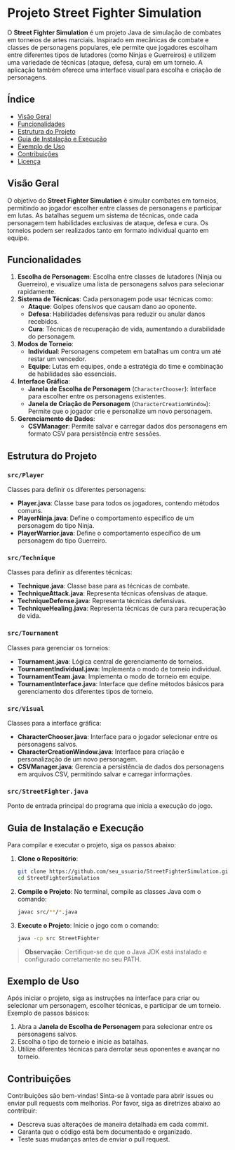 # Projeto Street Fighter Simulation

O **Street Fighter Simulation** é um projeto Java de simulação de combates em torneios de artes marciais. Inspirado em mecânicas de combate e classes de personagens populares, ele permite que jogadores escolham entre diferentes tipos de lutadores (como Ninjas e Guerreiros) e utilizem uma variedade de técnicas (ataque, defesa, cura) em um torneio. A aplicação também oferece uma interface visual para escolha e criação de personagens.

## Índice

- [Visão Geral](#visão-geral)
- [Funcionalidades](#funcionalidades)
- [Estrutura do Projeto](#estrutura-do-projeto)
- [Guia de Instalação e Execução](#guia-de-instalação-e-execução)
- [Exemplo de Uso](#exemplo-de-uso)
- [Contribuições](#contribuições)
- [Licença](#licença)

## Visão Geral

O objetivo do **Street Fighter Simulation** é simular combates em torneios, permitindo ao jogador escolher entre classes de personagens e participar em lutas. As batalhas seguem um sistema de técnicas, onde cada personagem tem habilidades exclusivas de ataque, defesa e cura. Os torneios podem ser realizados tanto em formato individual quanto em equipe.

## Funcionalidades

1. **Escolha de Personagem**: Escolha entre classes de lutadores (Ninja ou Guerreiro), e visualize uma lista de personagens salvos para selecionar rapidamente.
2. **Sistema de Técnicas**: Cada personagem pode usar técnicas como:
   - **Ataque**: Golpes ofensivos que causam dano ao oponente.
   - **Defesa**: Habilidades defensivas para reduzir ou anular danos recebidos.
   - **Cura**: Técnicas de recuperação de vida, aumentando a durabilidade do personagem.
3. **Modos de Torneio**:
   - **Individual**: Personagens competem em batalhas um contra um até restar um vencedor.
   - **Equipe**: Lutas em equipes, onde a estratégia do time e combinação de habilidades são essenciais.
4. **Interface Gráfica**:
   - **Janela de Escolha de Personagem** (`CharacterChooser`): Interface para escolher entre os personagens existentes.
   - **Janela de Criação de Personagem** (`CharacterCreationWindow`): Permite que o jogador crie e personalize um novo personagem.
5. **Gerenciamento de Dados**:
   - **CSVManager**: Permite salvar e carregar dados dos personagens em formato CSV para persistência entre sessões.

## Estrutura do Projeto

### `src/Player`
Classes para definir os diferentes personagens:
- **Player.java**: Classe base para todos os jogadores, contendo métodos comuns.
- **PlayerNinja.java**: Define o comportamento específico de um personagem do tipo Ninja.
- **PlayerWarrior.java**: Define o comportamento específico de um personagem do tipo Guerreiro.

### `src/Technique`
Classes para definir as diferentes técnicas:
- **Technique.java**: Classe base para as técnicas de combate.
- **TechniqueAttack.java**: Representa técnicas ofensivas de ataque.
- **TechniqueDefense.java**: Representa técnicas defensivas.
- **TechniqueHealing.java**: Representa técnicas de cura para recuperação de vida.

### `src/Tournament`
Classes para gerenciar os torneios:
- **Tournament.java**: Lógica central de gerenciamento de torneios.
- **TournamentIndividual.java**: Implementa o modo de torneio individual.
- **TournamentTeam.java**: Implementa o modo de torneio em equipe.
- **TournamentInterface.java**: Interface que define métodos básicos para gerenciamento dos diferentes tipos de torneio.

### `src/Visual`
Classes para a interface gráfica:
- **CharacterChooser.java**: Interface para o jogador selecionar entre os personagens salvos.
- **CharacterCreationWindow.java**: Interface para criação e personalização de um novo personagem.
- **CSVManager.java**: Gerencia a persistência de dados dos personagens em arquivos CSV, permitindo salvar e carregar informações.

### `src/StreetFighter.java`
Ponto de entrada principal do programa que inicia a execução do jogo.

## Guia de Instalação e Execução

Para compilar e executar o projeto, siga os passos abaixo:

1. **Clone o Repositório**:
   ```bash
   git clone https://github.com/seu_usuario/StreetFighterSimulation.git
   cd StreetFighterSimulation
   ```

2. **Compile o Projeto**:
   No terminal, compile as classes Java com o comando:
   ```bash
   javac src/**/*.java
   ```

3. **Execute o Projeto**:
   Inicie o jogo com o comando:
   ```bash
   java -cp src StreetFighter
   ```

> **Observação**: Certifique-se de que o Java JDK está instalado e configurado corretamente no seu PATH.

## Exemplo de Uso

Após iniciar o projeto, siga as instruções na interface para criar ou selecionar um personagem, escolher técnicas, e participar de um torneio. Exemplo de passos básicos:

1. Abra a **Janela de Escolha de Personagem** para selecionar entre os personagens salvos.
2. Escolha o tipo de torneio e inicie as batalhas.
3. Utilize diferentes técnicas para derrotar seus oponentes e avançar no torneio.

## Contribuições

Contribuições são bem-vindas! Sinta-se à vontade para abrir issues ou enviar pull requests com melhorias. Por favor, siga as diretrizes abaixo ao contribuir:
- Descreva suas alterações de maneira detalhada em cada commit.
- Garanta que o código está bem documentado e organizado.
- Teste suas mudanças antes de enviar o pull request.
